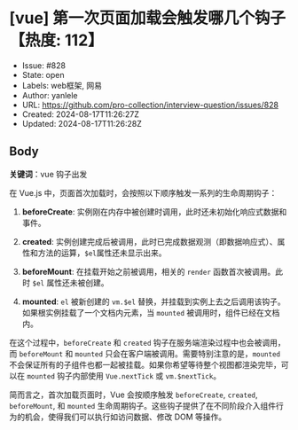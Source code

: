 # [vue] 第一次页面加载会触发哪几个钩子【热度: 112】

- Issue: #828
- State: open
- Labels: web框架, 网易
- Author: yanlele
- URL: https://github.com/pro-collection/interview-question/issues/828
- Created: 2024-08-17T11:26:27Z
- Updated: 2024-08-17T11:26:28Z

## Body

**关键词**：vue 钩子出发

在 Vue.js 中，页面首次加载时，会按照以下顺序触发一系列的生命周期钩子：

1. **beforeCreate**: 实例刚在内存中被创建时调用，此时还未初始化响应式数据和事件。

2. **created**: 实例创建完成后被调用，此时已完成数据观测（即数据响应式）、属性和方法的运算，`$el`属性还未显示出来。

3. **beforeMount**: 在挂载开始之前被调用，相关的 `render` 函数首次被调用。此时 `$el` 属性还未被创建。

4. **mounted**: `el` 被新创建的 `vm.$el` 替换，并挂载到实例上去之后调用该钩子。如果根实例挂载了一个文档内元素，当 `mounted` 被调用时，组件已经在文档内。

在这个过程中，`beforeCreate` 和 `created` 钩子在服务端渲染过程中也会被调用，而 `beforeMount` 和 `mounted` 只会在客户端被调用。需要特别注意的是，`mounted` 不会保证所有的子组件也都一起被挂载。如果你希望等待整个视图都渲染完毕，可以在 `mounted` 钩子内部使用 `Vue.nextTick` 或 `vm.$nextTick`。

简而言之，首次加载页面时，Vue 会按顺序触发 `beforeCreate`, `created`, `beforeMount`, 和 `mounted` 生命周期钩子。这些钩子提供了在不同阶段介入组件行为的机会，使得我们可以执行如访问数据、修改 DOM 等操作。

